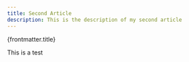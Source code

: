 ```yaml
---
title: Second Article
description: This is the description of my second article
---
```


{frontmatter.title}

This is a test
